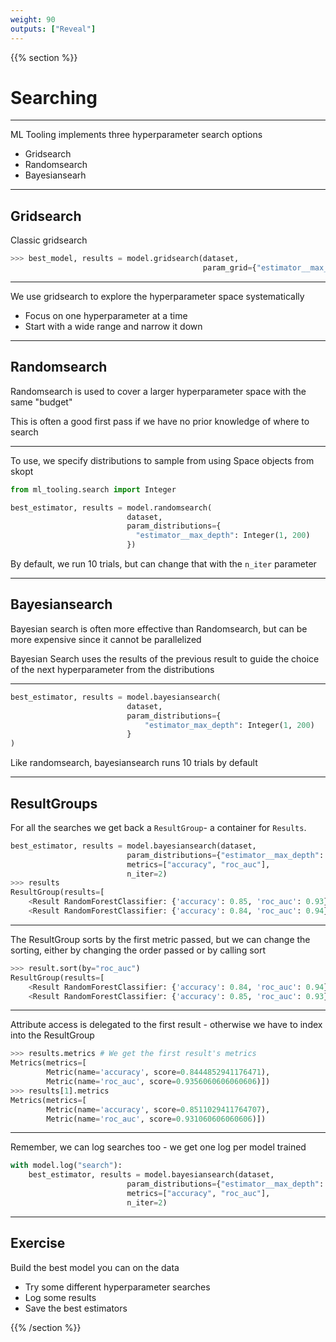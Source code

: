 ```yaml
---
weight: 90
outputs: ["Reveal"]
---
```


{{% section %}}

# Searching

---

ML Tooling implements three hyperparameter search options

- Gridsearch
- Randomsearch
- Bayesiansearh

---

## Gridsearch

Classic gridsearch

```python
>>> best_model, results = model.gridsearch(dataset, 
                                           param_grid={"estimator__max_depth": [1, 2, 4, 8, 16, 32, 64]})
```

---

We use gridsearch to explore the hyperparameter space systematically

- Focus on one hyperparameter at a time
- Start with a wide range and narrow it down

---

## Randomsearch

Randomsearch is used to cover a larger hyperparameter space with the same "budget"

This is often a good first pass if we have no prior knowledge of where to search

---

To use, we specify distributions to sample from using Space objects from skopt

```python
from ml_tooling.search import Integer

best_estimator, results = model.randomsearch(
                          dataset,
                          param_distributions={
                            "estimator__max_depth": Integer(1, 200)
                          })
```

By default, we run 10 trials, but can change that with the `n_iter` parameter

---

## Bayesiansearch

Bayesian search is often more effective than Randomsearch, but can be more expensive since it cannot be parallelized

Bayesian Search uses the results of the previous result to guide the choice of the next hyperparameter from the distributions

---

```python
best_estimator, results = model.bayesiansearch(
                          dataset,
                          param_distributions={
                              "estimator_max_depth": Integer(1, 200)
                          }
)
```

Like randomsearch, bayesiansearch runs 10 trials by default


---

## ResultGroups

For all the searches we get back a `ResultGroup`- a container for `Results`.



```python
best_estimator, results = model.bayesiansearch(dataset,
                          param_distributions={"estimator__max_depth": Integer(1, 200)},
                          metrics=["accuracy", "roc_auc"],
                          n_iter=2)
>>> results
ResultGroup(results=[
    <Result RandomForestClassifier: {'accuracy': 0.85, 'roc_auc': 0.93}>,
    <Result RandomForestClassifier: {'accuracy': 0.84, 'roc_auc': 0.94}>])
```

---

The ResultGroup sorts by the first metric passed, but we can change the sorting, either by changing the order passed
or by calling sort

```python
>>> result.sort(by="roc_auc")
ResultGroup(results=[
    <Result RandomForestClassifier: {'accuracy': 0.84, 'roc_auc': 0.94}>,
    <Result RandomForestClassifier: {'accuracy': 0.85, 'roc_auc': 0.93}>])
```

---

Attribute access is delegated to the first result - otherwise we have to index into the ResultGroup

```python
>>> results.metrics # We get the first result's metrics
Metrics(metrics=[
        Metric(name='accuracy', score=0.8444852941176471),
        Metric(name='roc_auc', score=0.9356060606060606)])
>>> results[1].metrics
Metrics(metrics=[
        Metric(name='accuracy', score=0.8511029411764707),
        Metric(name='roc_auc', score=0.931060606060606)])
```

---

Remember, we can log searches too - we get one log per model trained

```python
with model.log("search"):
    best_estimator, results = model.bayesiansearch(dataset,
                          param_distributions={"estimator__max_depth": Integer(1, 200)},
                          metrics=["accuracy", "roc_auc"],
                          n_iter=2)
```

---

## Exercise

Build the best model you can on the data

- Try some different hyperparameter searches
- Log some results
- Save the best estimators

{{% /section %}}